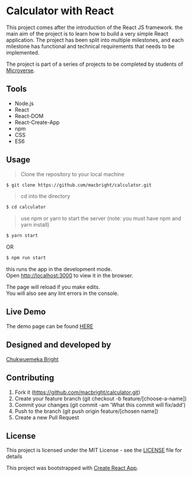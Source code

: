 # Calculator with React 

This project comes after the introduction of the React JS framework. the main aim of the project is to learn how to build a very simple React application. The project has been split into multiple milestones, and each milestone has functional and technical requirements that needs to be implemented.

The project is part of a series of projects to be completed by students of [Microverse](https://www.microverse.org/ "The Global School for Remote Software Developers!").

## Tools

- Node.js
- React
- React-DOM
- React-Create-App
- npm
- CSS
- ES6

## Usage

> Clone the repository to your local machine

```sh
$ git clone https://github.com/macbright/calculator.git
```

> cd into the directory

```sh
$ cd calculator
```

> use npm or yarn to start the server (note: you must have npm and yarn install)

```sh
$ yarn start
```
OR

```sh
$ npm run start
```
this runs the app in the development mode.<br />
Open [http://localhost:3000](http://localhost:3000) to view it in the browser.

The page will reload if you make edits.<br />
You will also see any lint errors in the console.


## Live Demo

The demo page can be found [HERE](https://r-calculator.herokuapp.com/)

## Designed and developed by

[Chukwuemeka Bright](https://github.com/macbright)

## Contributing

1. Fork it (https://github.com/macbright/calculator.git)
2. Create your feature branch (git checkout -b feature/[choose-a-name])
3. Commit your changes (git commit -am 'What this commit will fix/add')
4. Push to the branch (git push origin feature/[chosen name])
5. Create a new Pull Request

## License

This project is licensed under the MIT License - see the [LICENSE](./LICENSE.md) file for details


This project was bootstrapped with [Create React App](https://github.com/facebook/create-react-app).





